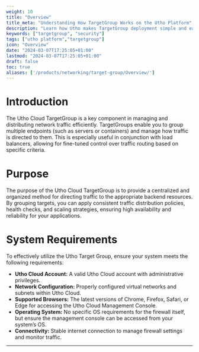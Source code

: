 ```yaml
---
weight: 10
title: "Overview"
title_meta: "Understanding How TargetGroup Works on the Utho Platform"
description: "Learn how Utho makes TargetGroup deployment simple and easy so you easily anticipate your cloud infrastructure costs"
keywords: ["targetgroup", "security"]
tags: ["utho platform","targetgroup"]
icon: "Overview"
date: "2024-03-07T17:25:05+01:00"
lastmod: "2024-03-07T17:25:05+01:00"
draft: false
toc: true
aliases: ['/products/networking/target-group/Overview/']
---
```


<!-- # Overview -->

# Introduction
The Utho Cloud TargetGroup is a key component in managing and distributing network traffic efficiently. TargetGroups enable you to group multiple endpoints (such as servers or containers) and manage how traffic is directed to them. This is especially useful in conjunction with load balancers, allowing for fine-tuned control over traffic routing based on specific criteria.

# Purpose
The purpose of the Utho Cloud TargetGroup is to provide a centralized and organized method for directing traffic to the appropriate backend resources. By grouping targets, you can apply consistent traffic distribution policies, health checks, and scaling strategies, ensuring high availability and reliability for your applications.

# System Requirements
To effectively utilize the Utho Target Group, ensure your system meets the following requirements:
- **Utho Cloud Account:** A valid Utho Cloud account with administrative privileges.
- **Network Configuration:** Properly configured virtual networks and subnets within Utho Cloud.
- **Supported Browsers:** The latest versions of Chrome, Firefox, Safari, or Edge for accessing the Utho Cloud Management Console.
- **Operating System:** No specific OS requirements for the firewall itself, but ensure the management console can be accessed from your system’s OS.
- **Connectivity:** Stable internet connection to manage firewall settings and monitor traffic.


---